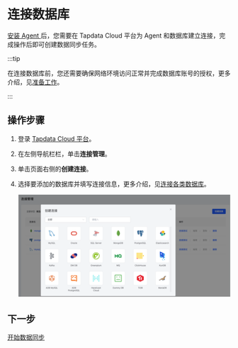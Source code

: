 # 连接数据库

[安装 Agent ](install-agent)后，您需要在 Tapdata Cloud 平台为 Agent 和数据库建立连接，完成操作后即可创建数据同步任务。

:::tip

在连接数据库前，您还需要确保网络环境访问正常并完成数据库账号的授权，更多介绍，见[准备工作](../prerequisites)。

:::



## 操作步骤

1. 登录 [Tapdata Cloud 平台](https://auth.tapdata.net/)。

2. 在左侧导航栏栏，单击**连接管理**。

3. 单击页面右侧的**创建连接**。

4. 选择要添加的数据库并填写连接信息，更多介绍，见[连接各类数据库](../user-guide/connect-database)。

   ![](../images/connect_database_demo.png)



## 下一步

[开始数据同步](create-task)